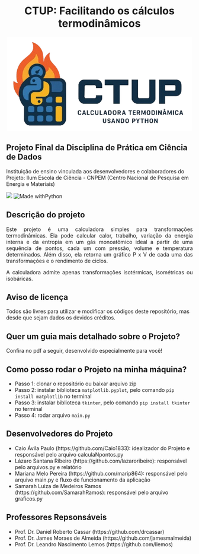 <h1 align='center'>
  CTUP: Facilitando os cálculos termodinâmicos</a>
</h1>
<div align="center">

  ![logo](images/Logo_CTUP__1_-removebg-preview.png)

</div>

<h2>Projeto Final da Disciplina de Prática em Ciência de Dados</h2> 
Instituição de ensino vinculada aos desenvolvedores e colaboradores do Projeto: Ilum Escola de Ciência - CNPEM (Centro Nacional de Pesquisa em Energia e Materiais)

<p align="center">

  <img loading="lazy" src="http://img.shields.io/static/v1?label=STATUS&message=EM%20DESENVOLVIMENTO&color=GREEN&style=for-the-badge"/>  ![Made withPython](https://img.shields.io/badge/Python-14354C?style=for-the-badge&logo=python&logoColor=white)

</p>

<h2>Descrição do projeto</a></h2>

<p align="justify"> Este projeto é uma calculadora simples para transformações termodinâmicas. Ela pode calcular calor, trabalho, variação da energia interna e da entropia em um gás monoatômico ideal a partir de uma sequência de pontos, cada um com pressão, volume e temperatura determinados. Além disso, ela retorna um gráfico P x V de cada uma das transformações e o rendimento de ciclos.</p>

<p align='justify'> A calculadora admite apenas transformações isotérmicas, isométricas ou isobáricas. </p>

<h2>Aviso de licença</h2>
Todos são livres para utilizar e modificar os códigos deste repositório, mas desde que sejam dados os devidos créditos.

<h2>Quer um guia mais detalhado sobre o Projeto? </h2>
Confira no pdf a seguir, desenvolvido especialmente para você!

<h2>Como posso rodar o Projeto na minha máquina?</h2>

- Passo 1: clonar o repositório ou baixar arquivo zip
- Passo 2: instalar biblioteca `matplotlib.pyplot`, pelo comando `pip install matplotlib` no terminal
- Passo 3: instalar biblioteca `tkinter`, pelo comando `pip install tkinter` no terminal
- Passo 4: rodar arquivo `main.py`


<h2>Desenvolvedores do Projeto</a></h2>
<ul>
  <li>Caio Ávila Paulo (https://github.com/Caio1833): idealizador do Projeto e responsável pelo arquivo calculaNpontos.py</li>
  <li>Lázaro Santana Ribeiro (https://github.com/lazaroribeiro): responsável pelo arquivos.py e relatório</li>
  <li>Mariana Melo Pereira (https://github.com/marip864): responsável pelo arquivo main.py e fluxo de funcionamento da aplicação</li>
  <li>Samarah Luiza de Medeiros Ramos (https://github.com/SamarahRamos): responsável pelo arquivo graficos.py</li>
</ul>

<h2>Professores Repsonsáveis</a></h2>
<ul>
  <li>Prof. Dr. Daniel Roberto Cassar (https://github.com/drcassar)</li>
  <li>Prof. Dr. James Moraes de Almeida (https://github.com/jamesmalmeida)</li>
  <li>Prof. Dr. Leandro Nascimento Lemos (https://github.com/llemos)</li>
</ul>
